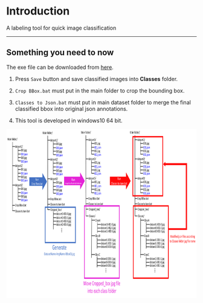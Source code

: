 # **Introduction**
A labeling tool for quick image classification
***

## **Something you need to now**
The exe file can be downloaded from [here](https://github.com/ChiHangChen/ImageClassificationbyFolder/releases).

1. Press `Save` button and save classified images into **Classes** folder.

2. `Crop BBox.bat` must put in the main folder to crop the bounding box.

3. `Classes to Json.bat` must put in main dataset folder to merge the final classified bbox into original json annotations.

4. This tool is developed in windows10 64 bit.

<p align="center">
  <img src="img/readme1.png" width = "934" height = "448">
</p>